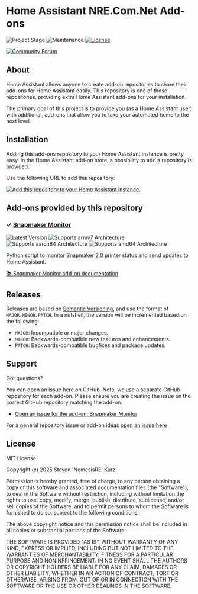 # Home Assistant NRE.Com.Net Add-ons

![Project Stage][project-stage-shield]
![Maintenance][maintenance-shield]
[![License][license-shield]](LICENSE.md)

[![Community Forum][forum-shield]][forum]

## About

Home Assistant allows anyone to create add-on repositories to share their
add-ons for Home Assistant easily. This repository is one of those repositories,
providing extra Home Assistant add-ons for your installation.

The primary goal of this project is to provide you (as a Home Assistant user)
with additional, add-ons that allow you to take your automated home to the next level.

## Installation

Adding this add-ons repository to your Home Assistant instance is pretty easy.
In the Home Assistant add-on store, a possibility to add a repository is provided.

Use the following URL to add this repository:

[![Add this repository to your Home Assistant instance.][repository-badge]][repository]

## Add-ons provided by this repository

### &#10003; [Snapmaker Monitor][addon-snapmaker-monitor]

![Latest Version][snapmaker-monitor-version-shield]
![Supports armv7 Architecture][snapmaker-monitor-armv7-shield]
![Supports aarch64 Architecture][snapmaker-monitor-aarch64-shield]
![Supports amd64 Architecture][snapmaker-monitor-amd64-shield]

Python script to monitor Snapmaker 2.0 printer status and send updates to Home Assistant.

[:books: Snapmaker Monitor add-on documentation][addon-doc-snapmaker-monitor]

## Releases

Releases are based on [Semantic Versioning][semver], and use the format
of ``MAJOR.MINOR.PATCH``. In a nutshell, the version will be incremented
based on the following:

- ``MAJOR``: Incompatible or major changes.
- ``MINOR``: Backwards-compatible new features and enhancements.
- ``PATCH``: Backwards-compatible bugfixes and package updates.

## Support

Got questions?

You can open an issue here on GitHub. Note, we use a separate GitHub
repository for each add-on. Please ensure you are creating the issue
on the correct GitHub repository matching the add-on.

- [Open an issue for the add-on: Snapmaker Monitor][snapmaker-monitor-issue]

For a general repository issue or add-on ideas [open an issue here][issue]

## License

MIT License

Copyright (c) 2025 Steven 'NemesisRE' Kurz

Permission is hereby granted, free of charge, to any person obtaining a copy
of this software and associated documentation files (the "Software"), to deal
in the Software without restriction, including without limitation the rights
to use, copy, modify, merge, publish, distribute, sublicense, and/or sell
copies of the Software, and to permit persons to whom the Software is
furnished to do so, subject to the following conditions:

The above copyright notice and this permission notice shall be included in all
copies or substantial portions of the Software.

THE SOFTWARE IS PROVIDED "AS IS", WITHOUT WARRANTY OF ANY KIND, EXPRESS OR
IMPLIED, INCLUDING BUT NOT LIMITED TO THE WARRANTIES OF MERCHANTABILITY,
FITNESS FOR A PARTICULAR PURPOSE AND NONINFRINGEMENT. IN NO EVENT SHALL THE
AUTHORS OR COPYRIGHT HOLDERS BE LIABLE FOR ANY CLAIM, DAMAGES OR OTHER
LIABILITY, WHETHER IN AN ACTION OF CONTRACT, TORT OR OTHERWISE, ARISING FROM,
OUT OF OR IN CONNECTION WITH THE SOFTWARE OR THE USE OR OTHER DEALINGS IN THE
SOFTWARE.

[addon-snapmaker-monitor]: https://github.com/NRE-Com-Net/hassio-addon-snapmaker-monitor/tree/v1.0.1
[addon-doc-snapmaker-monitor]: https://github.com/NRE-Com-Net/hassio-addon-snapmaker-monitor/blob/v1.0.1/README.md
[snapmaker-monitor-issue]: https://github.com/NRE-Com-Net/hassio-addon-snapmaker-monitor/issues
[snapmaker-monitor-version-shield]: https://img.shields.io/badge/version-v1.0.1-blue.svg
[snapmaker-monitor-aarch64-shield]: https://img.shields.io/badge/aarch64-yes-green.svg
[snapmaker-monitor-amd64-shield]: https://img.shields.io/badge/amd64-yes-green.svg
[snapmaker-monitor-armv7-shield]: https://img.shields.io/badge/armv7-yes-green.svg
[repository-badge]: https://my.home-assistant.io/badges/supervisor_add_addon_repository.svg
[repository]: https://my.home-assistant.io/redirect/supervisor_add_addon_repository/?repository_url=https%3A%2F%2Fgithub.com%2FNRE-Com-Net%2Fhassio-addons
[forum-NemesisRE]: https://community.home-assistant.io/u/NemesisRE/?u=NemesisRE
[forum-shield]: https://img.shields.io/badge/community-forum-brightgreen
[forum]: https://community.home-assistant.io?u=NemesisRE
[NemesisRE]: https://github.com/NemesisRE
[gitlabci-shield]: https://gitlab.com/NRE-Com-Net/hassio-addons/badges/master/pipeline.svg
[gitlabci]: https://gitlab.com/NRE-Com-Net/hassio-addons/pipelines
[issue]: https://github.com/NRE-Com-Net/hassio-addons/issues
[license-shield]: https://img.shields.io/github/license/NRE-Com-Net/hassio-addons
[maintenance-shield]: https://img.shields.io/maintenance/yes/2025
[project-stage-shield]: https://img.shields.io/badge/project%20stage-production%20ready-brightgreen
[semver]: http://semver.org/spec/v2.0.0.html
